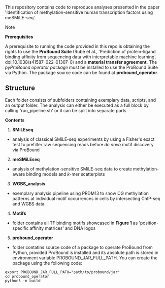 This repository contains code to reproduce analyses presented in the paper 'Identification of methylation-sensitive human transcription factors using meSMiLE-seq'. 

> [!NOTE]
> **Prerequisites**
> 
> A prerequisite to running the code provided in this repo is obtaining the rights to use the **ProBound Suite** (Rube et al., 'Prediction of protein-ligand binding affinity from sequencing data with interpretable machine learning', doi:10.1038/s41587-022-01307-0) and a **material transfer agreement**. The *pyProBound operator package* must be installed to use the ProBound Suite via Python. The package source code can be found at **probound_operator**.

## Structure

Each folder consists of subfolders containing exemplary data, scripts, and an output folder. The analysis can either be executed as a full block by calling 'run_pipeline.sh' or it can be split into separate parts.

**Contents**
1. **SMiLEseq**
- analysis of classical SMiLE-seq experiments by using a Fisher's exact test to prefilter raw sequencing reads before *de novo* motif discovery via ProBound

2. **meSMiLEseq**
- analysis of methylation-sensitive SMiLE-seq data to create methylation-aware binding models and *k*-mer scatterplots

3. **WGBS_analysis**
- exemplary analysis pipeline using PRDM13 to show CG methylation patterns at individual motif occurrences in cells by intersecting ChIP-seq and WGBS data

4. **Motifs**
- folder contains all TF binding motifs showcased in **Figure 1** as 'position-specific affinity matrices' and DNA logos

5. **probound_operator**
- folder contatins source code of a package to operate ProBound from Python, provided ProBound is installed and its absolute path is stored in environment variable PROBOUND_JAR_FULL_PATH. You can create the package using the following code:
```
export PROBOUND_JAR_FULL_PATH="path/to/probound/jar"
cd probound_operator
python3 -m build
```
